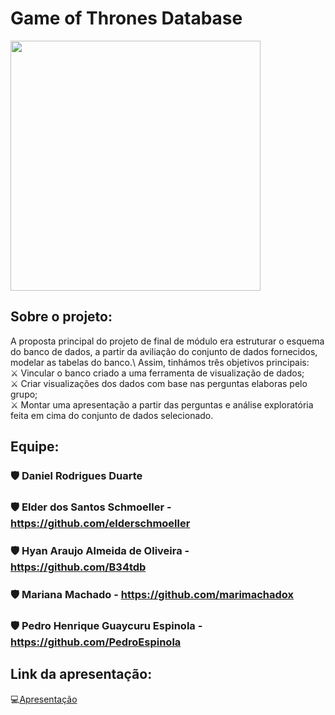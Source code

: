 # Game of Thrones Database

<img align="center" width="400" src="https://c.tenor.com/2fK2U4T7ptUAAAAM/game-of-thrones-oh-yeah.gif"/>


## Sobre o projeto:

A proposta principal do projeto de final de módulo era estruturar o esquema do banco de dados, a partir da aviliação do conjunto de dados fornecidos, modelar as tabelas do banco.\ 
Assim, tinhámos três objetivos principais:<br>
⚔ Vincular o banco criado a uma ferramenta de visualização de dados; <br>
⚔ Criar visualizações dos dados com base nas perguntas elaboras pelo grupo;<br>
⚔ Montar uma apresentação a partir das perguntas e análise exploratória feita em cima do conjunto de dados selecionado.<br>

## Equipe:
### 🛡 Daniel Rodrigues Duarte  <br />
### 🛡 Elder dos Santos Schmoeller - https://github.com/elderschmoeller <br />
### 🛡 Hyan Araujo Almeida de Oliveira - https://github.com/B34tdb <br />
### 🛡 Mariana Machado - https://github.com/marimachadox <br />
### 🛡 Pedro Henrique Guaycuru Espinola - https://github.com/PedroEspinola <br />

## Link da apresentação: 
💻<a href="https://www.canva.com/design/DAEtelCJQcA/6fvBHDyAdbxsb6_iqIMUVQ/view?utm_content=DAEtelCJQcA&utm_campaign=designshare&utm_medium=link&utm_source=publishsharelink">Apresentação</a>
